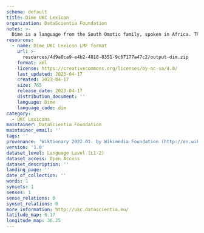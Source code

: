 ```yaml
---
schema: default
title: Dime UKC Lexicon
organization: DataScientia Foundation
notes: >-
  Dime is a language from the South Omotic family, spoken in Africa. The UKC Lexicon of Dime is represented as a lexico-semantic network. It consists of words, word senses, synsets, as well as sense-level and synset-level relationships.
resources:
  - name: Dime UKC Lexicon LMF format
    url: >-
      resources/4d9a0ca9-e4b2-4818-8351-9c67177a47c2/output-dim.zip
    format: xml
    license: https://creativecommons.org/licenses/by-nc-sa/4.0/
    last_updated: 2023-04-17
    created: 2023-04-17
    size: 765
    release_date: 2023-04-17
    distribution_document: ''
    language: Dime
    language_code: dim
category:
  - UKC Lexicons
maintainer: DataScientia Foundation
maintainer_email: ''
tags: ''
provenance: 'Wiktionary 2022.01. by Wikimedia Foundation (http://en.wiktionary.org); Princeton WordNet 2.1 by Princeton University (https://wordnet.princeton.edu)'
version: '1.0'
dataset_level: Language Level (L1-2)
dataset_access: Open Access
dataset_description: ''
landing_page: ''
date_of_collection: ''
words: 1
synsets: 1
senses: 1
sense_relations: 0
synset_relations: 0
more_information: http://ukc.datascientia.eu/
latitude_map: 6.17
longitude_map: 36.25
---
```

